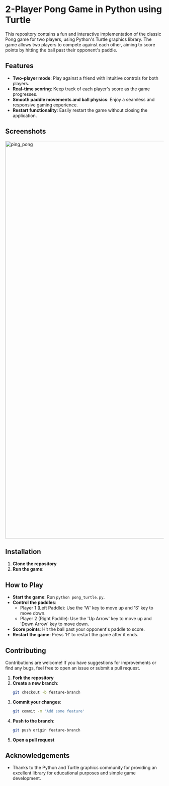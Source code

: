 
# 2-Player Pong Game in Python using Turtle

This repository contains a fun and interactive implementation of the classic Pong game for two players, using Python's Turtle graphics library. The game allows two players to compete against each other, aiming to score points by hitting the ball past their opponent's paddle.

## Features

- **Two-player mode**: Play against a friend with intuitive controls for both players.
- **Real-time scoring**: Keep track of each player's score as the game progresses.
- **Smooth paddle movements and ball physics**: Enjoy a seamless and responsive gaming experience.
- **Restart functionality**: Easily restart the game without closing the application.

## Screenshots

<img width="1262" alt="ping_pong" src="https://github.com/trilocodes/2-Player-Ping-Pong/assets/64355745/56d81a7a-9d46-49e4-bbb1-e7b026a98cad">

## Installation

1. **Clone the repository**
2. **Run the game**:

## How to Play

- **Start the game**: Run `python pong_turtle.py`.
- **Control the paddles**:
  - Player 1 (Left Paddle): Use the 'W' key to move up and 'S' key to move down.
  - Player 2 (Right Paddle): Use the 'Up Arrow' key to move up and 'Down Arrow' key to move down.
- **Score points**: Hit the ball past your opponent's paddle to score.
- **Restart the game**: Press 'R' to restart the game after it ends.

## Contributing

Contributions are welcome! If you have suggestions for improvements or find any bugs, feel free to open an issue or submit a pull request.

1. **Fork the repository**
2. **Create a new branch**:
    ```bash
    git checkout -b feature-branch
    ```
3. **Commit your changes**:
    ```bash
    git commit -m 'Add some feature'
    ```
4. **Push to the branch**:
    ```bash
    git push origin feature-branch
    ```
5. **Open a pull request**

## Acknowledgements

- Thanks to the Python and Turtle graphics community for providing an excellent library for educational purposes and simple game development.

